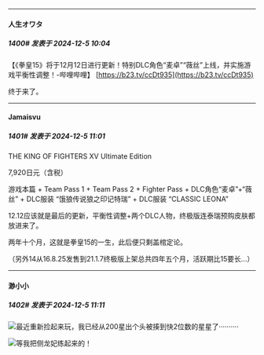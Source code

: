 ﻿
*****

####  人生オワタ  
##### 1400#       发表于 2024-12-5 10:04

【《拳皇15》将于12月12日进行更新！特别DLC角色“麦卓”“薇丝”上线，并实施游戏平衡性调整！-哔哩哔哩】 [https://b23.tv/ccDt935](https://b23.tv/ccDt935)

终于来了。


*****

####  Jamaisvu  
##### 1401#       发表于 2024-12-5 11:01

THE KING OF FIGHTERS XV Ultimate Edition

7,920日元（含税）

游戏本篇 + Team Pass 1 + Team Pass 2 + Fighter Pass + DLC角色“麦卓”+“薇丝” + DLC服装 “饿狼传说狼之印记特瑞” + DLC服装 “CLASSIC LEONA”

12.12应该就是最后的更新，平衡性调整+两个DLC人物，终极版连泰瑞预购皮肤都放进来了。

两年十个月，这就是拳皇15的一生，此后便只剩盖棺定论。

（另外14从16.8.25发售到21.1.7终极版上架总共四年五个月，活跃期比15要长...）


*****

####  渺小小  
##### 1402#       发表于 2024-12-5 11:11

<img src="https://static.saraba1st.com/image/smiley/face2017/029.png" referrerpolicy="no-referrer">最近重新捡起来玩，我已经从200星出个头被揍到快2位数的星星了··········

<img src="https://static.saraba1st.com/image/smiley/face2017/037.png" referrerpolicy="no-referrer">等我把侧龙妃练起来的！

